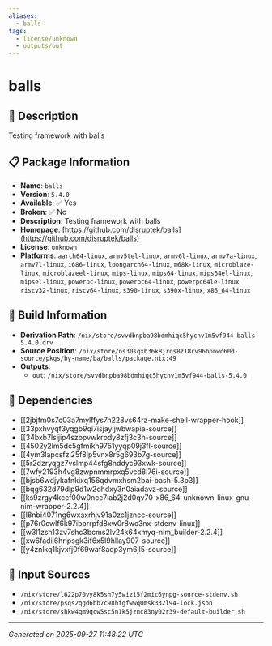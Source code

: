 ```yaml
---
aliases:
  - balls
tags:
  - license/unknown
  - outputs/out
---
```


# balls

## 📝 Description

Testing framework with balls

## 📋 Package Information

- **Name**: `balls`
- **Version**: `5.4.0`
- **Available**: ✅ Yes
- **Broken**: ✅ No
- **Description**: Testing framework with balls
- **Homepage**: [https://github.com/disruptek/balls](https://github.com/disruptek/balls)
- **License**: `unknown`
- **Platforms**: `aarch64-linux`, `armv5tel-linux`, `armv6l-linux`, `armv7a-linux`, `armv7l-linux`, `i686-linux`, `loongarch64-linux`, `m68k-linux`, `microblaze-linux`, `microblazeel-linux`, `mips-linux`, `mips64-linux`, `mips64el-linux`, `mipsel-linux`, `powerpc-linux`, `powerpc64-linux`, `powerpc64le-linux`, `riscv32-linux`, `riscv64-linux`, `s390-linux`, `s390x-linux`, `x86_64-linux`

## 🔧 Build Information

- **Derivation Path**: `/nix/store/svvdbnpba98bdmhiqc5hychv1m5vf944-balls-5.4.0.drv`
- **Source Position**: `/nix/store/ns30sqxb36k8jrds8z18rv96bpnwc60d-source/pkgs/by-name/ba/balls/package.nix:49`
- **Outputs**:
  - `out`:  `/nix/store/svvdbnpba98bdmhiqc5hychv1m5vf944-balls-5.4.0`

## 🔗 Dependencies

- [[2jbjfm0s7c03a7mylffys7n228vs64rz-make-shell-wrapper-hook]]
- [[33pxhvyqf3yqgb9qi7isjayljwbwapia-source]]
- [[34bxb7lsijip4szbpvwkrpdy8zfj3c3h-source]]
- [[4502y2lm5dc5gfmikh9751yyqp09j3fl-source]]
- [[4ym3lapcsfzi25f8lp5vnx8r5g693b7g-source]]
- [[5r2dzryqgz7vslmp44sfg8nddyc93xwk-source]]
- [[7wfy2193h4vg8zwpnmmrpxq5vcd8i76i-source]]
- [[bjsb6wdjykafnkixq156qdvmxhsm2bai-bash-5.3p3]]
- [[bqg632d79dlp9d1w2dhdxy3n0aiadavz-source]]
- [[ks9zrgy4kccf00w0ncc7iab2j2d0qv70-x86_64-unknown-linux-gnu-nim-wrapper-2.2.4]]
- [[l8nbi4071ng6wxaxrhjv91a0zc1jzncc-source]]
- [[p76r0cwlf6k97ibprrpfd8xw0r8wc3nx-stdenv-linux]]
- [[w3l1zsh13zv7shc3bcms2lv24k64xmyq-nim_builder-2.2.4]]
- [[xw6fadil6hripsgk3if6x5l9hllay907-source]]
- [[y4znlkq1kjvxfj0f69waf8aqp3ym6jl5-source]]

## 📁 Input Sources

- `/nix/store/l622p70vy8k5sh7y5wizi5f2mic6ynpg-source-stdenv.sh`
- `/nix/store/psqs2qgd6bb7c98hfgfwwq0msk332l94-lock.json`
- `/nix/store/shkw4qm9qcw5sc5n1k5jznc83ny02r39-default-builder.sh`

---
*Generated on 2025-09-27 11:48:22 UTC*

